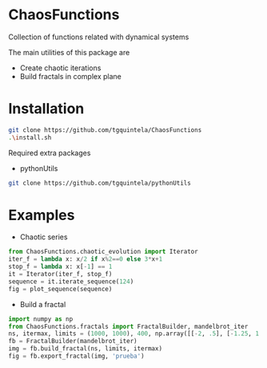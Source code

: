# ChaosFunctions
Collection of functions related with dynamical systems

The main utilities of this package are

* Create chaotic iterations
* Build fractals in complex plane

# Installation

```Bash
git clone https://github.com/tgquintela/ChaosFunctions
.\install.sh
```

Required extra packages
* pythonUtils
```Bash
git clone https://github.com/tgquintela/pythonUtils
```


# Examples

* Chaotic series

```python
from ChaosFunctions.chaotic_evolution import Iterator
iter_f = lambda x: x/2 if x%2==0 else 3*x+1
stop_f = lambda x: x[-1] == 1
it = Iterator(iter_f, stop_f)
sequence = it.iterate_sequence(124)
fig = plot_sequence(sequence)
```

* Build a fractal

```python
import numpy as np
from ChaosFunctions.fractals import FractalBuilder, mandelbrot_iter
ns, itermax, limits = (1000, 1000), 400, np.array([[-2, .5], [-1.25, 1.25]])
fb = FractalBuilder(mandelbrot_iter)
img = fb.build_fractal(ns, limits, itermax)
fig = fb.export_fractal(img, 'prueba')
```


